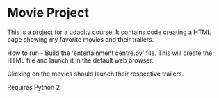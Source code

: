 # Movie Project

This is a project for a udacity course. It contains code creating a HTML page showing my favorite movies and their trailers.

How to run -
Build the 'entertainment centre.py' file. This will create the HTML file and launch it in the default web browser.

Clicking on the movies should launch their respective trailers.

Requires Python 2